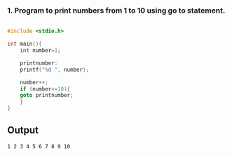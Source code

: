 ### 1.  Program to print numbers from 1 to 10 using go to statement.

```c

#include <stdio.h>

int main(){
    int number=1;

    printnumber:
    printf("%d ", number);

    number++;
    if (number<=10){
    goto printnumber;
    }
}

```
## Output

```
1 2 3 4 5 6 7 8 9 10
```
